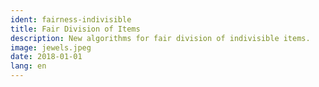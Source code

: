 ```yaml
---
ident: fairness-indivisible
title: Fair Division of Items
description: New algorithms for fair division of indivisible items.
image: jewels.jpeg
date: 2018-01-01
lang: en
---
```

